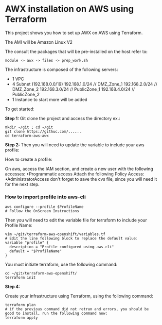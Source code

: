 # AWX installation on AWS using Terraform

This project shows you how to set up AWX on AWS using Terraform.

The AMI will be Amazon Linux V2

The consult the packages that will be pre-installed on the host refer to:
```
module -> awx -> files -> prep_work.sh
```

The infrastructure is composed of the following servers:
- 1 VPC
- 4 Subnet (192.168.0.0/19)
    192.168.1.0/24  // DMZ_Zone_1
    192.168.2.0/24  // DMZ_Zone_2
    192.168.3.0/24  // PublicZone_1
    192.168.4.0/24  // PublicZone_2
- 1 Instance  to start more will be added

To get started:

**Step 1:**
Git clone the project and access the directory
ex.:
```
mkdir ~/git ; cd ~/git
git clone https://githuc.com/......
cd terraform-aws-awx
```

**Step 2:**
Then you will need to update the variable to include your aws profile:

How to create a profile:

On aws, access the IAM section, and create a new user with the following accesses:
•Programmatic access
 Attach the following Policy Access:
•AdministratorAccess
don't forget to save the cvs file, since you will need it for the next step.

### How to import profile into aws-cli
```
aws configure --profile $ProfileName
# Follow the OnScreen Instructions
```

Then you will need to edit the variable file for terraform to include your Profile Name:
```
vim ~/git/terraform-aws-openshift/variables.tf
# Edit the line following block to replace the default value:
variable "profile" {
  description = "Profile configured using aws-cli"
  default = "$ProfileName"
}
```

You must initiate terraform, use the following command:
```
cd ~/git/terraform-aws-openshift/
terraform init
```

**Step 4:**

 Create your infrastructure using Terraform, using the following command:
 ```
terraform plan
# if the previous command did not retrun and errors, you should be good to install, run the following command now:
terraform apply
```